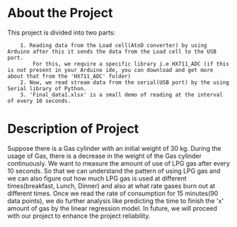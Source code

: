 # About the Project
This project is divided into two parts:
        
        1. Reading data from the Load cell(AtoD converter) by using Arduino after this it sends the data from the Load cell to the USB             port.
            For this, we require a specific library i.e HX711_ADC (if this is not present in your Arduino ide, you can download and get more about that from the 'HX711_ADC' folder)
        2. Now, we read stream data from the serial(USB port) by the using Serial library of Python.
        3. 'Final_data1.xlsx' is a small demo of reading at the interval of every 10 seconds.

# Description of Project
Suppose there is a Gas cylinder with an initial weight of 30 kg. During the usage of Gas, there is a decrease in the weight of the Gas cylinder continuously. We want to measure the amount of use of LPG gas after every 10 seconds. So that we can understand the pattern of using LPG gas and we can also figure out how much LPG gas is used at different times(breakfast, Lunch, Dinner) and also at what rate gases burn out at different times. Once we read the rate of consumption for 15 minutes(90 data points), we do further analysis like predicting the time to finish the 'x' amount of gas by the linear regression model. In future, we will proceed with our project to enhance the project reliability.

